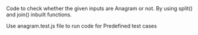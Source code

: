 Code to check whether the given inputs are Anagram or not.
By using split() and join() inbuilt functions.

Use anagram.test.js file to run code for Predefined test cases 

